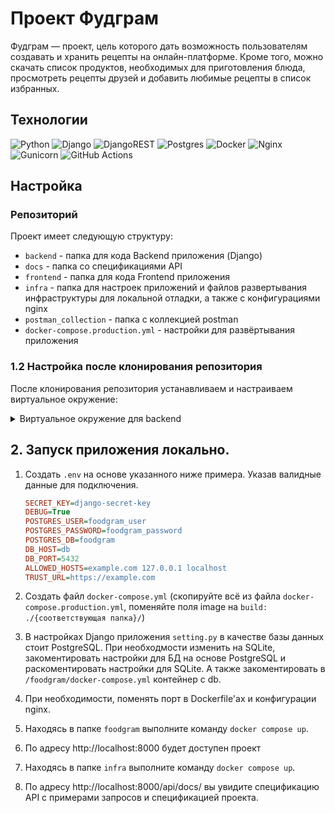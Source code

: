 # Проект Фудграм
Фудграм — проект, цель которого дать возможность пользователям создавать и хранить рецепты на онлайн-платформе. Кроме того, можно скачать список продуктов, необходимых для приготовления блюда, просмотреть рецепты друзей и добавить любимые рецепты в список избранных.

## Технологии

![Python](https://img.shields.io/badge/python-3670A0?style=for-the-badge&logo=python&logoColor=ffdd54)
![Django](https://img.shields.io/badge/django-%23092E20.svg?style=for-the-badge&logo=django&logoColor=white)
![DjangoREST](https://img.shields.io/badge/DJANGO-REST-ff1709?style=for-the-badge&logo=django&logoColor=white&color=ff1709&labelColor=gray)
![Postgres](https://img.shields.io/badge/postgres-%23316192.svg?style=for-the-badge&logo=postgresql&logoColor=white)
![Docker](https://img.shields.io/badge/docker-%230db7ed.svg?style=for-the-badge&logo=docker&logoColor=white)
![Nginx](https://img.shields.io/badge/nginx-%23009639.svg?style=for-the-badge&logo=nginx&logoColor=white)
![Gunicorn](https://img.shields.io/badge/gunicorn-%298729.svg?style=for-the-badge&logo=gunicorn&logoColor=white)
![GitHub Actions](https://img.shields.io/badge/github%20actions-%232671E5.svg?style=for-the-badge&logo=githubactions&logoColor=white)

## Настройка
### Репозиторий

Проект имеет следующую структуру:
- `backend` - папка для кода Backend приложения (Django)
- `docs` - папка со спецификациями API
- `frontend` - папка для кода Frontend приложения
- `infra` - папка для настроек приложений и файлов развертывания инфраструктуры для локальной отладки, а также с конфигурациями nginx
- `postman_collection` - папка с коллекцией postman
- `docker-compose.production.yml` - настройки для развёртывания приложения

### 1.2 Настройка после клонирования репозитория

После клонирования репозитория устанавливаем и настраиваем виртуальное окружение:

<details>
<summary>
Виртуальное окружение для backend
</summary>

1. Переходим в папку `/backend/foodgram_backend`
2. Устанавливаем и активируем виртуальное окружение
    - Для linux/mac:
      ```shell
      python3.11 -m venv venv
      source .venv/bin/activate
      ```
    - Для Windows:
      ```shell
      python -m venv venv
      source venv\Scripts\activate
      ```
    В начале командной строки должно появиться название виртуальног окружения `(venv)`
3. Устанавливаем зависимости
    ```shell
    pip install -r requirements.txt
    ```
</details>

## 2. Запуск приложения локально.

1. Создать `.env` на основе указанного ниже примера. Указав валидные данные для подключения.

      ```ini
      SECRET_KEY=django-secret-key
      DEBUG=True
      POSTGRES_USER=foodgram_user
      POSTGRES_PASSWORD=foodgram_password
      POSTGRES_DB=foodgram
      DB_HOST=db
      DB_PORT=5432
      ALLOWED_HOSTS=example.com 127.0.0.1 localhost
      TRUST_URL=https://example.com

      ```
2. Создать файл `docker-compose.yml` (скопируйте всё из файла `docker-compose.production.yml`, поменяйте поля image на `build: ./{соответствующая папка}/`)
3. В настройках Django приложения `setting.py` в качестве базы данных стоит PostgreSQL. При необходмости изменить на SQLite, закоментировать настройки для БД на основе PostgreSQL и раскоментировать настройки для SQLite. А также закоментировать в `/foodgram/docker-compose.yml` контейнер с db.
4. При необходимости, поменять порт в Dockerfile'ах и конфигурации nginx.
5. Находясь в папке `foodgram` выполните команду `docker compose up`.
6. По адресу http://localhost:8000 будет доступен проект
7. Находясь в папке `infra` выполните команду `docker compose up`.
8. По адресу http://localhost:8000/api/docs/ вы увидите спецификацию API с примерами запросов и спецификацией проекта.